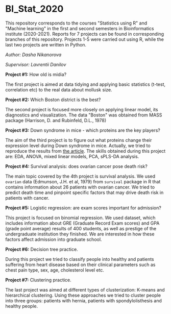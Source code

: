 # BI_Stat_2020

This repository corresponds to the courses "Statistics using R" and "Machine learning" in the first and second semesters in Bioinformatics institute (2020-2021). Reports for 7 projects can be found in corresponding branches of this repository.
Projects 1-5 were carried out using R, while the last two projects are written in Python.

*Author: Dasha Nikanorova*

*Supervisor: Lavrentii Danilov*

**Project #1:** How old is midia?

The first project is aimed at data tidying and applying basic statistics (t-test, correlation etc) to the real data about mollusk size. 

**Project #2:** Which Boston district is the best?

The second project is focused more closely on applying linear model, its diagnostics and visualization. The data "Boston" was obtained from MASS package (Harrison, D. and Rubinfeld, D.L., 1978)

**Project #3:** Down syndrome in mice - which proteins are the key players?

The aim of the third project is to figure out what proteins change their expression level during Down syndrome in mice. Actually, we tried to reproduce the results from [the article](https://journals.plos.org/plosone/article?id=10.1371/journal.pone.0119491). The skills obtained during this project are: EDA, ANOVA, mixed linear models, PCA, sPLS-DA analysis.

**Project #4:** Survival analysis: does ovarian cancer pose death risk?

The main topic covered by the 4th project is survival analysis. We used ```ovarian``` data (Edmunson, J.H. et al, 1979) from ```survival``` package in R that contains information about 26 patients with ovarian cancer. We tried to predict death time and pinpoint specific factors that may drive death risk in patients with cancer.

**Project #5:** Logistic regression: are exam scores important for admission? 

This project is focused on binomial regression. We used dataset, which includes information about GRE (Graduate Record Exam scores) and GPA (grade point average) results of 400 students, as well as prestige of the undergraduate institution they finished. We are interested in how these factors affect admission into graduate school.

**Project #6:** Decision tree practice.

During this project we tried to classify people into healthy and patients suffering from heart disease based on their clinical parameters such as chest pain type, sex, age, cholesterol level etc.


**Project #7:** Clustering practice.

The last project was aimed at different types of clusterization: K-means and hierarchical clustering. Using these approaches we tried to cluster people into three groups: patients with hernia, patients with spondylolisthesis and healthy people.